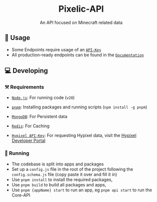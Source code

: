 <div align="center">

# Pixelic-API

An API focused on Minecraft related data

</div>

## 📗 Usage

- Some Endpoints require usage of an [`API-Key`](https://api.pixelic.de/#section/Authentication)
- All production-ready endpoints can be found in the [`Documentation`](https://api.pixelic.de) 

## 💻 Developing

### ⚒️ Requirements

- [`Node.js`](https://nodejs.org/en/download/current/): For running code (`v20`)
- [`pnpm`](https://pnpm.io/): Installing packages and running scripts (`npm install -g pnpm`)
- [`MongoDB`](https://www.mongodb.com/): For Persistent data
- [`Redis`](https://redis.io/): For Caching

- [`Hypixel API-Key`](https://developer.hypixel.net/): For requesting Hypixel data, visit the [Hypixel Developer Portal](https://developer.hypixel.net/)

### 🚀 Running

- The codebase is split into apps and packages
- Set up a `config.js` file in the root of the project following the `config.schema.js` file (copy paste it over and fill it in)
- Use `pnpm install` to install the required packages,
- Use `pnpm build` to build all packages and apps,
- Use `pnpm {appName} start` to run an app, eg `pnpm api start` to run the Core-API
